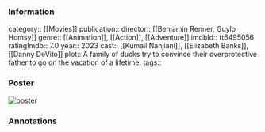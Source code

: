 ### Information
category:: [[Movies]]
publication:: 
director:: [[Benjamin Renner, Guylo Homsy]]
genre:: [[Animation]], [[Action]], [[Adventure]]
imdbId:: tt6495056
ratingImdb:: 7.0
year:: 2023
cast:: [[Kumail Nanjiani]], [[Elizabeth Banks]], [[Danny DeVito]]
plot:: A family of ducks try to convince their overprotective father to go on the vacation of a lifetime.
tags::


### Poster
![poster](https://m.media-amazon.com/images/M/MV5BYTIxZDM5YWItM2Y1My00ODg5LTkzNjAtMWFlZTNlODg0MzEyXkEyXkFqcGdeQXVyMTA5ODEyNTc5._V1_SX300.jpg)


### Annotations
